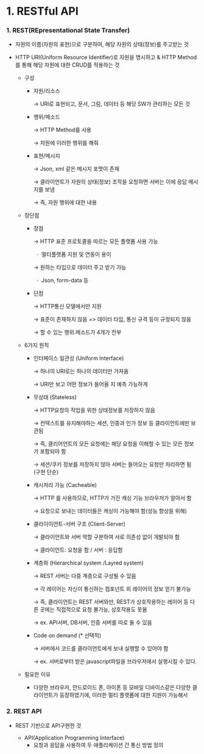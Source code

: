 # 1. RESTful API



### 1. REST(REpresentational State Transfer)

* 자원의 이름(자원의 표현)으로 구분하여, 해당 자원의 상태(정보)를 주고받는 것

* HTTP URI(Uniform Resource Identifier)로 자원을 명시하고 & HTTP Method를 통해 해당 자원에 대한 CRUD를 적용하는 것

  * 구성

    * 자원/리소스

      →   URI로 표현되고, 문서, 그림, 데이터 등 해당 SW가 관리하는 모든 것

    * 행위/메소드

      →   HTTP Method를 사용

      →   자원에 이러한 행위를 해줘

    * 표현/메시지

      →   Json, xml 같은 메시지 포맷이 존재

      →   클라이언트가 자원의 상태(정보) 조작을 요청하면 서버는 이에 응답 메시지를 보냄

      →   즉, 자원 행위에 대한 내용

  * 장단점

    * 장점

      →   HTTP 표준 프로토콜을 따르는 모든 플랫폼 사용 가능

      ​	ㆍ  멀티플랫폼 지원 및 연동이 용이

      →   원하는 타입으로 데이터 주고 받기 가능

      ​	ㆍ  Json, form-data 등

    * 단점

      →   HTTP통신 모델에서만 지원
      
      →   표준이 존재하지 않음 => 데이터 타입, 통신 규격 등이 규정되지 않음 

      →   할 수 있는 행위.메소드가 4개가 전부


  * 6가지 원칙

    * 인터페이스 일관성 (Uniform Interface)

      →  하나의 URI로는 하나의 데이터만 가져옴

      →  URI만 보고 어떤 정보가 들어올 지 예측 가능하게

    * 무상태 (Stateless)

      →  HTTP요청의 작업을 위한 상태정보를 저장하지 않음

      →  컨텍스트를 유지해야하는 세션, 인증과 인가 정보 등 클라이언트에만 보관됨

      →  즉, 클리어언트의 모든 요청에는 해당 요청을 이해할 수 있는 모든 정보가 포함되야 함

      →  세션/쿠키 정보를 저장하지 않아 서버는 들어오는 요청만 처리하면 됨 (구현 단순)

    * 캐시처리 가능 (Cacheable)

      →  HTTP 를 사용하므로, HTTP가 가진 캐싱 기능 브라우저가 알아서 함

      →  요청으로 보내는 데이터들은 캐싱이 가능해야 함(성능 향상을 위해)

    * 클라이이언트-서버 구조 (Client-Server)

      →  클라이언트와 서버 역할 구분하여 서로 의존성 없이 개발되야 함

      →  클라이언트: 요청을 함 / 서버 : 응답함

    * 계층화 (Hierarchical system /Layred system)

      →  REST 서버는 다중 계층으로 구성될 수 있음

      →  각 레이어는 자신이 통신하는 컴포넌트 외 레이어의 정보 얻기 불가능

      →  즉, 클라이언트는 REST 서버와만, REST가 상호작용하는 레이어 등 다른 곳에는 직접적으로 요청 불가능, 상호작용도 못봄

      →  ex. API서버, DB서버, 인증 서버를 따로 둘 수 있음

    * Code on demand (* 선택적)

      →  서버에서 코드를 클라이언트에게 보내 실행할 수 있어야 함

      →  ex. 서버로부터 받은 javascript파일을 브라우저에서 실행시킬 수 있다.

  * 필요한 이유

    * 다양한 브라우저, 안드로이드 폰, 아이폰 등 모바일 디바이스같은 다양한 클라이언트가 등장하였기에, 이러한 멀티 플랫폼에 대한 지원이 가능해서

  

### 2. REST API

* REST 기반으로 API구현한 것

  * API(Application Programming Interface)
    * 요청과 응답을 사용하여 두 애플리케이션 간 통신 방법 정의
